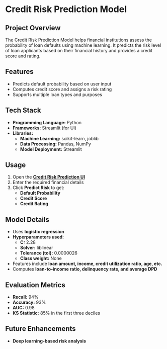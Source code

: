 # **Credit Risk Prediction Model**

## **Project Overview**  
The Credit Risk Prediction Model helps financial institutions assess the probability of loan defaults using machine learning. It predicts the risk level of loan applicants based on their financial history and provides a credit score and rating.

## **Features**  
- Predicts default probability based on user input  
- Computes credit score and assigns a risk rating  
- Supports multiple loan types and purposes  

## **Tech Stack**  
- **Programming Language:** Python  
- **Frameworks:** Streamlit (for UI)  
- **Libraries:**  
  - **Machine Learning:** scikit-learn, joblib  
  - **Data Processing:** Pandas, NumPy  
  - **Model Deployment:** Streamlit  

## **Usage**  
1. Open the **[Credit Risk Prediction UI](https://predict-credit-risk.streamlit.app/)**  
2. Enter the required financial details  
3. Click **Predict Risk** to get:  
   - **Default Probability**  
   - **Credit Score**  
   - **Credit Rating**  

## **Model Details**  
- Uses **logistic regression**  
- **Hyperparameters used:**  
  - **C:** 2.28  
  - **Solver:** liblinear  
  - **Tolerance (tol):** 0.0000026  
  - **Class weight:** None  
- Features include **loan amount, income, credit utilization ratio, age, etc.**  
- Computes **loan-to-income ratio, delinquency rate, and average DPD**  

## **Evaluation Metrics**  
- **Recall:** 94%  
- **Accuracy:** 93%  
- **AUC:** 0.98  
- **KS Statistic:** 85% in the first three deciles  

## **Future Enhancements**  
- **Deep learning-based risk analysis**
